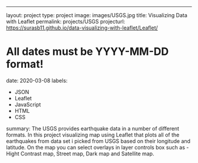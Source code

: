 ---
layout: project
type: project
image: images/USGS.jpg
title: Visualizing Data with Leaflet
permalink: projects/USGS
projecturl: https://surasb11.github.io/data-visualizing-with-leaflet/Leaflet/
# All dates must be YYYY-MM-DD format!
date: 2020-03-08
labels:
  - JSON
  - Leaflet
  - JavaScript
  - HTML
  - CSS
  
summary: The USGS provides earthquake data in a number of different formats. In this project visualizing map using Leaflet that plots all of the earthquakes from data set i picked from USGS based on their longitude and latitude. On the map you can  select overlays in layer controls box such as - Hight Contrast map, Street map, Dark map and Satellite map.
